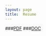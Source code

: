 ```yaml
---
layout: page
title:  Resume
---
```

<!--
[PDF]({{ site.url }}assets/lsadagopan.pdf)
[DOC]({{ site.url }}assets/lsadagopan.docx)
-->
###[PDF](https://app.box.com/s/0seketx1fnz2i611hmaa)
###[DOC](https://app.box.com/s/12ans1l0nlc06nl0nyrl)